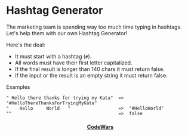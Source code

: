 # Hashtag Generator
The marketing team is spending way too much time typing in hashtags.
Let's help them with our own Hashtag Generator!

Here's the deal:

* It must start with a hashtag (`#`).
* All words must have their first letter capitalized.
* If the final result is longer than 140 chars it must return false.
* If the input or the result is an empty string it must return false.

Examples
```
" Hello there thanks for trying my Kata"  =>  "#HelloThereThanksForTryingMyKata"
"    Hello     World   "                  =>  "#HelloWorld"
""                                        =>  false
```

<div align="center">
    <h4><a href="https://www.codewars.com/kata/52449b062fb80683ec000024">CodeWars</a></h4>
</div>